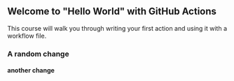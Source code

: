 ## Welcome to "Hello World" with GitHub Actions

This course will walk you through writing your first action and using it with a workflow file.

### A random change

#### another change
